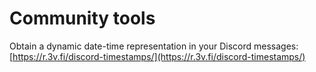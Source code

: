 # Community tools

Obtain a dynamic date-time representation in your Discord messages: [https://r.3v.fi/discord-timestamps/](https://r.3v.fi/discord-timestamps/)